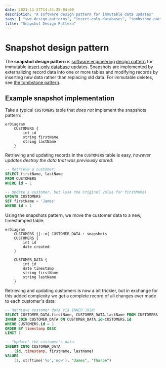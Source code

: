 ```yaml
---
date: 2021-11-27T14:44:25-04:00
description: "A software design pattern for immutable data updates"
tags: [ "swe-design-patterns", "insert-only-databases", "tombstone-pattern" ]
title: "Snapshot Design Pattern"
---
```


# Snapshot design pattern

The **snapshot design pattern** is [software engineering](software-engineering.md) [design pattern](swe-design-patterns.md) for immutable [insert-only database](insert-only-databases.md) updates. Snapshots are implemented by externalizing record data into one or more tables and modifying records by inserting new data rather than replacing old data. For immutable deletes, see [the tombstone pattern](tombstone-pattern.md).

## Example snapshot implementation

Take a typical `CUSTOMERS` table that _does not_ implement the snapshots pattern:

```mermaid
erDiagram
    CUSTOMERS {
        int id
        string firstName
        string lastName
    }
```

Retrieving and updating records in the `CUSTOMERS` table is easy, _however updates destroy the data that was previously stored_:

```SQL
-- Retrieve a customer:
SELECT firstName, lastName 
FROM CUSTOMERS
WHERE id = 1

-- Update a customer, but lose the original value for firstName!
UPDATE CUSTOMERS
SET firstName = 'James'
WHERE id = 1
```

Using the snapshots pattern, we move the customer data to a new, timestamped table:

```mermaid
erDiagram
	CUSTOMERS ||--o{ CUSTOMER_DATA : snapshots
    CUSTOMERS {
        int id
		date created
    }

	CUSTOMER_DATA {
		int id
		date timestamp
		string firstName
		string lastName
	}
```

Retrieving and updating customers is now a bit trickier, but in exchange for this added complexity we get a complete record of all changes ever made to each customer's data:

```SQL
-- Retrieve customer data via INNER JOIN:
SELECT CUSTOMER_DATA.firstName, CUSTOMER_DATA.lastName FROM CUSTOMERS
INNER JOIN CUSTOMER_DATA ON CUSTOMER_DATA.id=CUSTOMERS.id
WHERE CUSTOMERS.id = 1
ORDER BY timestamp DESC
LIMIT 1

-- "Update" the customer's data
INSERT INTO CUSTOMER_DATA 
	(id, timestamp, firstName, lastName) 
VALUES 
	(1, strftime('%s','now'), "James", "Tharpe")
```

